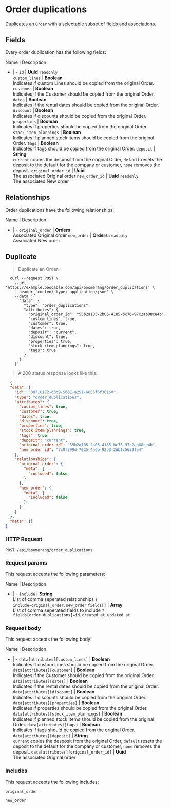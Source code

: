 # Order duplications

Duplicates an `Order` with a selectable subset of fields and associations.

## Fields
Every order duplication has the following fields:

Name | Description
- | -
`id` | **Uuid** `readonly`<br>
`custom_lines` | **Boolean** <br>Indicates if custom Lines should be copied from the original Order.
`customer` | **Boolean** <br>Indicates if the Customer should be copied from the original Order.
`dates` | **Boolean** <br>Indicates if the rental dates should be copied from the original Order.
`discount` | **Boolean** <br>Indicates if discounts should be copied from the original Order.
`properties` | **Boolean** <br>Indicates if properties should be copied from the original Order.
`stock_item_plannings` | **Boolean** <br>Indicates if planned stock items should be copied from the original Order.
`tags` | **Boolean** <br>Indicates if tags should be copied from the original Order.
`deposit` | **String** <br>`current` copies the desposit from the original Order, `default` resets the deposit to the default for the company or customer, `none` removes the deposit. 
`original_order_id` | **Uuid** <br>The associated Original order
`new_order_id` | **Uuid** `readonly`<br>The associated New order


## Relationships
Order duplications have the following relationships:

Name | Description
- | -
`original_order` | **Orders**<br>Associated Original order
`new_order` | **Orders** `readonly`<br>Associated New order


## Duplicate



> Duplicate an Order:

```shell
  curl --request POST \
    --url 'https://example.booqable.com/api/boomerang/order_duplications' \
    --header 'content-type: application/json' \
    --data '{
      "data": {
        "type": "order_duplications",
        "attributes": {
          "original_order_id": "55b2a105-2b06-4185-bc76-97c2ab88ce4b",
          "custom_lines": true,
          "customer": true,
          "dates": true,
          "deposit": "current",
          "discount": true,
          "properties": true,
          "stock_item_plannings": true,
          "tags": true
        }
      }
    }'
```

> A 200 status response looks like this:

```json
  {
  "data": {
    "id": "38716172-d3d9-5661-a251-6655f6f36160",
    "type": "order_duplications",
    "attributes": {
      "custom_lines": true,
      "customer": true,
      "dates": true,
      "discount": true,
      "properties": true,
      "stock_item_plannings": true,
      "tags": true,
      "deposit": "current",
      "original_order_id": "55b2a105-2b06-4185-bc76-97c2ab88ce4b",
      "new_order_id": "7c0f399d-7925-4aeb-92b3-2dbfc5639fe4"
    },
    "relationships": {
      "original_order": {
        "meta": {
          "included": false
        }
      },
      "new_order": {
        "meta": {
          "included": false
        }
      }
    }
  },
  "meta": {}
}
```

### HTTP Request

`POST /api/boomerang/order_duplications`

### Request params

This request accepts the following parameters:

Name | Description
- | -
`include` | **String** <br>List of comma seperated relationships `?include=original_order,new_order`
`fields[]` | **Array** <br>List of comma seperated fields to include `?fields[order_duplications]=id,created_at,updated_at`


### Request body

This request accepts the following body:

Name | Description
- | -
`data[attributes][custom_lines]` | **Boolean** <br>Indicates if custom Lines should be copied from the original Order.
`data[attributes][customer]` | **Boolean** <br>Indicates if the Customer should be copied from the original Order.
`data[attributes][dates]` | **Boolean** <br>Indicates if the rental dates should be copied from the original Order.
`data[attributes][discount]` | **Boolean** <br>Indicates if discounts should be copied from the original Order.
`data[attributes][properties]` | **Boolean** <br>Indicates if properties should be copied from the original Order.
`data[attributes][stock_item_plannings]` | **Boolean** <br>Indicates if planned stock items should be copied from the original Order.
`data[attributes][tags]` | **Boolean** <br>Indicates if tags should be copied from the original Order.
`data[attributes][deposit]` | **String** <br>`current` copies the desposit from the original Order, `default` resets the deposit to the default for the company or customer, `none` removes the deposit. 
`data[attributes][original_order_id]` | **Uuid** <br>The associated Original order


### Includes

This request accepts the following includes:

`original_order`


`new_order`





